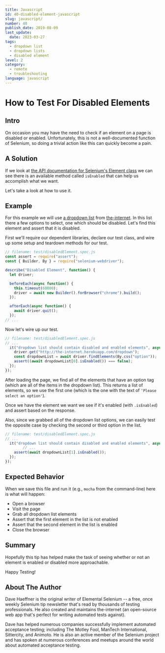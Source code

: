 ```yaml
---
title: Javascript
id: 40-disabled-element-javascript
slug: javascript/
number: 40
publish_date: 2019-08-09
last_update:
  date: 2023-03-27
tags:
  - dropdown list
  - dropdown lists
  - disabled element
level: 2
category:
  - remote
  - troubleshooting
language: javascript
---
```


# How to Test For Disabled Elements

## Intro

On occasion you may have the need to check if an element on a page is disabled or enabled. Unfortunately, this is not a well-documented function of Selenium, so doing a trivial action like this can quickly become a pain.

## A Solution

If we look at [the API documentation for Selenium's Element class](https://seleniumhq.github.io/selenium/docs/api/javascript/module/selenium-webdriver/lib/webdriver_exports_WebElement.html#isEnabled) we can see there is an available method called `isEnabled` that can help us accomplish what we want.

Let's take a look at how to use it.

## Example

For this example we will use [a dropdown list](http://the-internet.herokuapp.com/dropdown) from [the-internet](http://github.com/tourdedave/the-internet). In this list there a few options to select, one which should be disabled. Let's find this element and assert that it is disabled.

First we'll require our dependent libraries, declare our test class, and wire up some setup and teardown methods for our test.

```javascript
// filename: test/disabledElement.spec.js
const assert = require("assert");
const { Builder, By } = require("selenium-webdriver");

describe("Disabled Element", function() {
  let driver;

  beforeEach(async function() {
    this.timeout(60000);
    driver = await new Builder().forBrowser("chrome").build();
  });

  afterEach(async function() {
    await driver.quit();
  });
// ...
```

Now let's wire up our test.

```javascript
// filename: test/disabledElement.spec.js
// ...
  it("dropdown list should contain disabled and enabled elements", async function() {
    driver.get("http://the-internet.herokuapp.com/dropdown");
    const dropdownList = await driver.findElements(By.css("option"));
    assert((await dropdownList[0].isEnabled()) === false);
  });
});
```

After loading the page, we find all of the elements that have an option tag (which are all of the items in the dropdown list). This returns a list of elements, so we use the first one (which is the one with the text of `'Please select an option'`).

Once we have the element we want we see if it's enabled (with `.isEnabled`) and assert based on the response.

Also, since we grabbed all of the dropdown list options, we can easily test the opposite case by checking the second or third option in the list.

```javascript
// filename: test/disabledElement.spec.js
// ...
  it("dropdown list should contain disabled and enabled elements", async function() {
		// ...
    assert(await dropdownList[1].isEnabled());
  });
});
```

## Expected Behavior

When we save this file and run it (e.g., `mocha` from the command-line) here is what will happen:

+ Open a browser
+ Visit the page
+ Grab all dropdown list elements
+ Assert that the first element in the list is not enabled
+ Assert that the second element in the list is enabled
+ Close the browser

## Summary

Hopefully this tip has helped make the task of seeing whether or not an element is enabled or disabled more approachable.

Happy Testing!

## About The Author

Dave Haeffner is the original writer of Elemental Selenium -- a free, once weekly Selenium tip newsletter that's read by thousands of testing professionals. He also created and maintains the-internet (an open-source web app that's perfect for writing automated tests against).

Dave has helped numerous companies successfully implement automated acceptance testing; including The Motley Fool, ManTech International, Sittercity, and Animoto. He is also an active member of the Selenium project and has spoken at numerous conferences and meetups around the world about automated acceptance testing.
